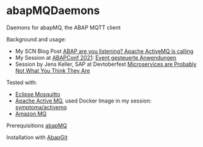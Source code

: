 # abapMQDaemons
Daemons for abapMQ, the ABAP MQTT client

Background and usage: 
- My SCN Blog Post [ABAP are you listening? Apache ActiveMQ is calling](https://blogs.sap.com/2021/05/16/abap-are-you-listening-apache-activemq-is-calling)
- My Session at [ABAPConf 2021](https://www.abapconf.org/): [Event gesteuerte Anwendungen](https://www.youtube.com/watch?v=oiioWw9U5fk&t=21528s)
- Session by Jens Keller, SAP at Devtoberfest [Microservices are Probably Not What You Think They Are](https://www.youtube.com/watch?v=hS84pGcv2Gk)

Tested with:
- [Eclipse Mosquitto](https://mosquitto.org/)
- [Apache Active MQ](https://activemq.apache.org/), used Docker Image in my session: [symptoma/activemq](https://hub.docker.com/r/symptoma/activemq)
- [Amazon MQ](https://aws.amazon.com/de/amazon-mq/?amazon-mq.sort-by=item.additionalFields.postDateTime&amazon-mq.sort-order=desc)

Prerequisitions
[abapMQ](https://github.com/INVIXO/abapMQ)

Installation with [AbapGit](https://abapgit.org/)
